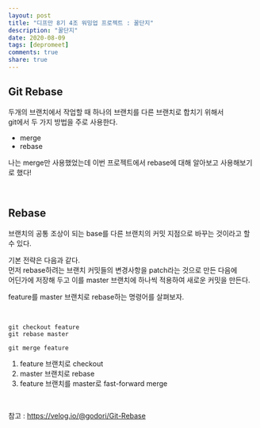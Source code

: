 ```yaml
---
layout: post
title: "디프만 8기 4조 워밍업 프로젝트 : 꿀단지"  
description: "꿀단지"
date: 2020-08-09
tags: [depromeet]
comments: true
share: true
--- 
```



## Git Rebase     

두개의 브랜치에서 작업할 때 하나의 브랜치를 다른 브랜치로 합치기 위해서   
git에서 두 가지 방법을 주로 사용한다.   

- merge   
- rebase  

나는 merge만 사용했었는데 이번 프로젝트에서 rebase에 대해 알아보고 사용해보기로 했다!   

<br />           


## Rebase       

브랜치의 공통 조상이 되는 base를 다른 브랜치의 커밋 지점으로 바꾸는 것이라고 할 수 있다.      

기본 전략은 다음과 같다.      
먼저 rebase하려는 브랜치 커밋들의 변경사항을 patch라는 것으로 만든 다음에      
어딘가에 저장해 두고 이를 master 브랜치에 하나씩 적용하여 새로운 커밋을 만든다.       

feature를 master 브랜치로 rebase하는 명령어를 살펴보자.               

<br />     


```shell script               
git checkout feature                      
git rebase master                   
       
git merge feature             
```


1. feature 브랜치로 checkout           
2. master 브랜치로 rebase           
3. feature 브랜치를 master로 fast-forward merge     

<br />       

참고 : <https://velog.io/@godori/Git-Rebase>                